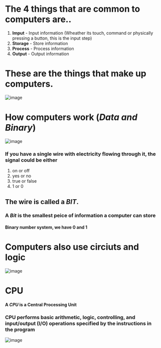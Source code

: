 # The 4 things that are common to computers are..
1. **Imput** - Input information (Wheather its touch, command or physically pressing a button, this is the input step)
2. **Storage** - Store information
3. **Process** - Process information
4. **Output** - Output information
# These are the things that make up computers.
![image](https://user-images.githubusercontent.com/74502839/112740942-f7a5ee80-8f4e-11eb-80e0-5a515ecdb9f2.png)

# How computers work (*Data and Binary*)
![image](https://user-images.githubusercontent.com/74502839/112741163-f5dd2a80-8f50-11eb-9d1e-f74343c2d17a.png)

### If you have a single wire with electricity flowing through it, the signal could be either 
1. on or off
2. yes or no
3. true or false 
4. 1 or 0    
## The wire is called a *BIT*.
### A *Bit* is the smallest peice of information a computer can store
#### Binary number system, we have 0 and 1
# Computers also use **circiuts** and **logic**
![image](https://user-images.githubusercontent.com/74502839/112741206-7ef46180-8f51-11eb-8e3c-4a8423a0f46c.png)

# CPU
#### A *CPU* is a Central Processing Unit
### CPU performs basic arithmetic, logic, controlling, and input/output (I/O) operations specified by the instructions in the program
![image](https://user-images.githubusercontent.com/74502839/112741506-6cc7f280-8f54-11eb-8c21-d95c030277e3.png)
